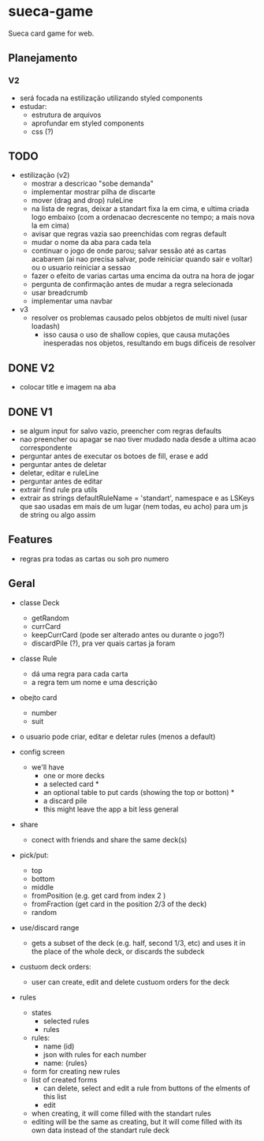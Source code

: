 # sueca-game
Sueca card game for web.

## Planejamento

### V2
- será focada na estilização utilizando styled components
- estudar:
  - estrutura de arquivos
  - aprofundar em styled components
  - css (?)

## TODO
- estilização (v2)
  - mostrar a descricao "sobe demanda"
  - implementar mostrar pilha de discarte
  - mover (drag and drop) ruleLine
  - na lista de regras, deixar a standart fixa la em cima, e ultima criada logo embaixo (com a ordenacao decrescente no tempo; a mais nova la em cima)
  - avisar que regras vazia sao preenchidas com regras default
  - mudar o nome da aba para cada tela
  - continuar o jogo de onde parou; salvar sessão até as cartas acabarem (ai nao precisa salvar, pode reiniciar quando sair e voltar) ou o usuario reiniciar a sessao
  - fazer o efeito de varias cartas uma encima da outra na hora de jogar
  - pergunta de confirmação antes de mudar a regra selecionada
  - usar breadcrumb
  - implementar uma navbar
- v3
  - resolver os problemas causado pelos obbjetos de multi nivel (usar loadash)
    - isso causa o uso de shallow copies, que causa mutações inesperadas nos objetos, resultando em bugs dificeis de resolver

## DONE V2
  - colocar title e imagem na aba

## DONE V1
- se algum input for salvo vazio, preencher com regras defaults
- nao preencher ou apagar se nao tiver mudado nada desde a ultima acao correspondente
- perguntar antes de executar os botoes de fill, erase e add
- perguntar antes de deletar
- deletar, editar e ruleLine
- perguntar antes de editar
- extrair find rule pra utils
- extrair as strings defaultRuleName = 'standart', namespace e as LSKeys que sao usadas em mais de um lugar (nem todas, eu acho) para um js de string ou algo assim


## Features
- regras pra todas as cartas ou soh pro numero

## Geral
- classe Deck
    - getRandom
    - currCard
    - keepCurrCard (pode ser alterado antes ou durante o jogo?)
    - discardPile (?), pra ver quais cartas ja foram
- classe Rule
    - dá uma regra para cada carta
    - a regra tem um nome e uma descrição
- obejto card
    - number
    - suit
- o usuario pode criar, editar e deletar rules (menos a default)
- config screen
  - we'll have
    - one or more decks
    - a selected card *
    - an optional table to put cards (showing the top or botton) *
    - a discard pile
    * this might leave the app a bit less general

- share
    - conect with friends and share the same deck(s)

- pick/put:
    - top
    - bottom
    - middle
    - fromPosition (e.g. get card from index 2 )
    - fromFraction (get card in the position 2/3 of the deck)
    - random

- use/discard range
    - gets a subset of the deck (e.g. half, second 1/3, etc) and uses it in the place of the whole deck, or discards the subdeck

- custuom deck orders:
    - user can create, edit and delete custuom orders for the deck

- rules
    - states
        - selected rules
        - rules
    - rules:
        - name (id)
        - json with rules for each number
        - name: {rules}
    - form for creating new rules
    - list of created forms
        - can delete, select and edit a rule from buttons of the elments of this list
        - edit 
    - when creating, it will come filled with the standart rules
    - editing will be the same as creating, but it will come filled with its own data instead of the standart rule deck
